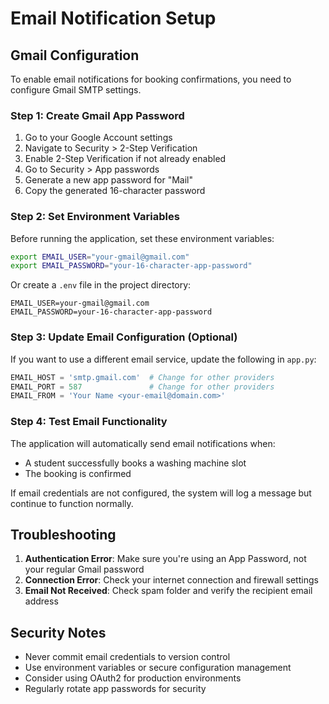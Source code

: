 # Email Notification Setup

## Gmail Configuration

To enable email notifications for booking confirmations, you need to configure Gmail SMTP settings.

### Step 1: Create Gmail App Password

1. Go to your Google Account settings
2. Navigate to Security > 2-Step Verification
3. Enable 2-Step Verification if not already enabled
4. Go to Security > App passwords
5. Generate a new app password for "Mail"
6. Copy the generated 16-character password

### Step 2: Set Environment Variables

Before running the application, set these environment variables:

```bash
export EMAIL_USER="your-gmail@gmail.com"
export EMAIL_PASSWORD="your-16-character-app-password"
```

Or create a `.env` file in the project directory:

```
EMAIL_USER=your-gmail@gmail.com
EMAIL_PASSWORD=your-16-character-app-password
```

### Step 3: Update Email Configuration (Optional)

If you want to use a different email service, update the following in `app.py`:

```python
EMAIL_HOST = 'smtp.gmail.com'  # Change for other providers
EMAIL_PORT = 587               # Change for other providers
EMAIL_FROM = 'Your Name <your-email@domain.com>'
```

### Step 4: Test Email Functionality

The application will automatically send email notifications when:
- A student successfully books a washing machine slot
- The booking is confirmed

If email credentials are not configured, the system will log a message but continue to function normally.

## Troubleshooting

1. **Authentication Error**: Make sure you're using an App Password, not your regular Gmail password
2. **Connection Error**: Check your internet connection and firewall settings
3. **Email Not Received**: Check spam folder and verify the recipient email address

## Security Notes

- Never commit email credentials to version control
- Use environment variables or secure configuration management
- Consider using OAuth2 for production environments
- Regularly rotate app passwords for security

